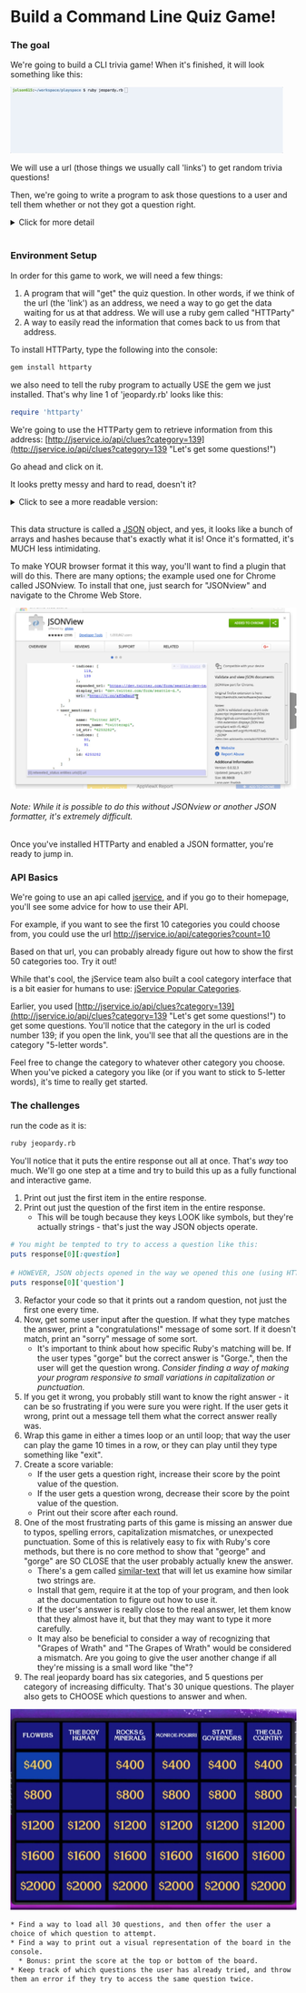 # Build a Command Line Quiz Game!

### The goal

We're going to build a CLI trivia game! When it's finished, it will look something like this:

![jeopardy game](jeopardyCLI.gif "How cool is this?!")

We will use a url (those things we usually call 'links') to get random trivia questions!

Then, we're going to write a program to ask those questions to a user and tell them whether or not they got a question right.

<details>
  <summary> Click for more detail</summary>

  We've spent all day learning about data structures, and we've come up with a lot of ways to use them to make our code more efficient, but hashes and arrays are hugely important because almost all data sent back and forth through the internet is sent packaged and organized in a hash; even if it's called other things, would not a hash - by any other name - be just as 1337?

  Web applications typically do this through something called an application program interface - an API for short.

</details>
<br>

### Environment Setup

In order for this game to work, we will need a few things:

1. A program that will "get" the quiz question. In other words, if we think of the url (the 'link') as an address, we need a way to go get the data waiting for us at that address. We will use a ruby gem called "HTTParty"
2. A way to easily read the information that comes back to us from that address.

To install HTTParty, type the following into the console:
```bash
gem install httparty
```

we also need to tell the ruby program to actually USE the gem we just installed. That's why line 1 of 'jeopardy.rb' looks like this:
```Ruby
require 'httparty'
```

We're going to use the HTTParty gem to retrieve information from this address: [http://jservice.io/api/clues?category=139](http://jservice.io/api/clues?category=139 "Let's get some questions!")

Go ahead and click on it.

It looks pretty messy and hard to read, doesn't it?

<details>
  <summary> Click to see a more readable version: </summary>

  ![JSONview Example](JSONview.png "This is better, right?")

  It looks like a mashup of arrays and hashes!

</details>
<br>

This data structure is called a [JSON](/ "This stands for JavaScript Object Notation") object, and yes, it looks like a bunch of arrays and hashes because that's exactly what it is! Once it's formatted, it's MUCH less intimidating.

To make YOUR browser format it this way, you'll want to find a plugin that will do this. There are many options; the example used one for Chrome called JSONview. To install that one, just search for "JSONview" and navigate to the Chrome Web Store.

![JSONview Install](JSONviewPlugin.png)

###### Note: While it is possible to do this without JSONview or another JSON formatter, it's extremely difficult.

Once you've installed HTTParty and enabled a JSON formatter, you're ready to jump in.

### API Basics

We're going to use an api called [jservice](http://jservice.io/), and if you go to their homepage, you'll see some advice for how to use their API.

For example, if you want to see the first 10 categories you could choose from, you could use the url http://jservice.io/api/categories?count=10

Based on that url, you can probably already figure out how to show the first 50 categories too. Try it out!

While that's cool, the jService team also built a cool category interface that is a bit easier for humans to use: [jService Popular Categories](http://jservice.io/popular).

Earlier, you used [http://jservice.io/api/clues?category=139](http://jservice.io/api/clues?category=139 "Let's get some questions!") to get some questions. You'll notice that the category in the url is coded number 139; if you open the link, you'll see that all the questions are in the category "5-letter words".

Feel free to change the category to whatever other category you choose. When you've picked a category you like (or if you want to stick to 5-letter words), it's time to really get started.  

### The challenges

run the code as it is:

```bash
ruby jeopardy.rb
```

You'll notice that it puts the entire response out all at once. That's *way* too much.  We'll go one step at a time and try to build this up as a fully functional and interactive game.

1. Print out just the first item in the entire response.
2. Print out just the question of the first item in the entire response.
    * This will be tough because they keys LOOK like symbols, but they're actually strings - that's just the way JSON objects operate.
```Ruby
# You might be tempted to try to access a question like this:
puts response[0][:question]

# HOWEVER, JSON objects opened in the way we opened this one (using HTTParty) will have the keys formatted as strings, so try this instead:
puts response[0]['question']
```
3. Refactor your code so that it prints out a random question, not just the first one every time.
4. Now, get some user input after the question. If what they type matches the answer, print a "congratulations!" message of some sort. If it doesn't match, print an "sorry" message of some sort.
    * It's important to think about how specific Ruby's matching will be. If the user types "gorge" but the correct answer is "Gorge.", then the user will get the question wrong. *Consider finding a way of making your program responsive to small variations in capitalization or punctuation.*
5. If you get it wrong, you probably still want to know the right answer - it can be so frustrating if you were sure you were right. If the user gets it wrong, print out a message tell them what the correct answer really was.
6. Wrap this game in either a times loop or an until loop; that way the user can play the game 10 times in a row, or they can play until they type something like "exit".
7. Create a score variable:
    * If the user gets a question right, increase their score by the point value of the question.
    * If the user gets a question wrong, decrease their score by the point value of the question.
    * Print out their score after each round.
8. One of the most frustrating parts of this game is missing an answer due to typos, spelling errors, capitalization mismatches, or unexpected punctuation. Some of this is relatively easy to fix with Ruby's core methods, but there is no core method to show that "george" and "gorge" are SO CLOSE that the user probably actually knew the answer.
    * There's a gem called [similar-text](https://rubygems.org/gems/similar_text) that will let us examine how similar two strings are.
    * Install that gem, require it at the top of your program, and then look at the documentation to figure out how to use it.
    * If the user's answer is really close to the real answer, let them know that they almost have it, but that they may want to type it more carefully.
    * It may also be beneficial to consider a way of recognizing that "Grapes of Wrath" and "The Grapes of Wrath" would be considered a mismatch. Are you going to give the user another change if all they're missing is a small word like "the"?
9. The real jeopardy board has six categories, and 5 questions per category of increasing difficulty. That's 30 unique questions. The player also gets to CHOOSE which questions to answer and when.

![Jeopardy Board](jBoard.jpg)

    * Find a way to load all 30 questions, and then offer the user a choice of which question to attempt.
    * Find a way to print out a visual representation of the board in the console.
      * Bonus: print the score at the top or bottom of the board.
    * Keep track of which questions the user has already tried, and throw them an error if they try to access the same question twice.
